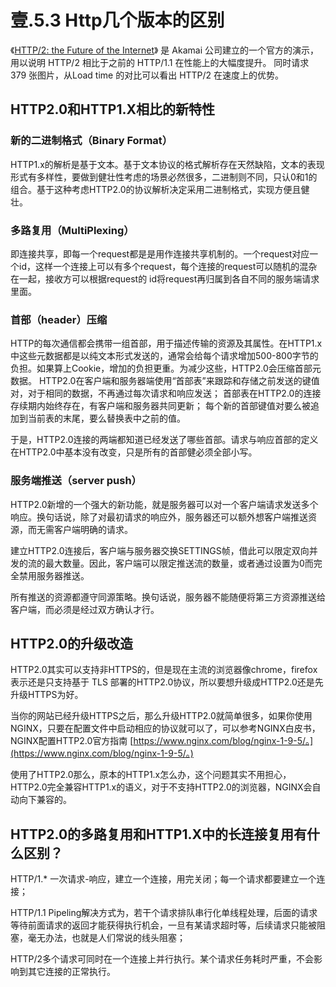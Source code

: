 # 壹.5.3 Http几个版本的区别

《[HTTP/2: the Future of the Internet](https://link.zhihu.com/?target=https://http2.akamai.com/demo)》 是 Akamai 公司建立的一个官方的演示，用以说明 HTTP/2 相比于之前的 HTTP/1.1 在性能上的大幅度提升。 同时请求 379 张图片，从Load time 的对比可以看出 HTTP/2 在速度上的优势。

## HTTP2.0和HTTP1.X相比的新特性

### 新的二进制格式（Binary Format）

HTTP1.x的解析是基于文本。基于文本协议的格式解析存在天然缺陷，文本的表现形式有多样性，要做到健壮性考虑的场景必然很多，二进制则不同，只认0和1的组合。基于这种考虑HTTP2.0的协议解析决定采用二进制格式，实现方便且健壮。

### 多路复用（MultiPlexing）

即连接共享，即每一个request都是是用作连接共享机制的。一个request对应一个id，这样一个连接上可以有多个request，每个连接的request可以随机的混杂在一起，接收方可以根据request的 id将request再归属到各自不同的服务端请求里面。

### 首部（header）压缩

HTTP的每次通信都会携带一组首部，用于描述传输的资源及其属性。在HTTP1.x中这些元数据都是以纯文本形式发送的，通常会给每个请求增加500-800字节的负担。如果算上Cookie，增加的负担更重。为减少这些，HTTP2.0会压缩首部元数据。 HTTP2.0在客户端和服务器端使用“首部表”来跟踪和存储之前发送的键值对，对于相同的数据，不再通过每次请求和响应发送； 首部表在HTTP2.0的连接存续期内始终存在，有客户端和服务器共同更新； 每个新的首部键值对要么被追加到当前表的末尾，要么替换表中之前的值。

于是，HTTP2.0连接的两端都知道已经发送了哪些首部。请求与响应首部的定义在HTTP2.0中基本没有改变，只是所有的首部健必须全部小写。

### 服务端推送（server push）

HTTP2.0新增的一个强大的新功能，就是服务器可以对一个客户端请求发送多个响应。换句话说，除了对最初请求的响应外，服务器还可以额外想客户端推送资源，而无需客户端明确的请求。

建立HTTP2.0连接后，客户端与服务器交换SETTINGS帧，借此可以限定双向并发的流的最大数量。因此，客户端可以限定推送流的数量，或者通过设置为0而完全禁用服务器推送。

所有推送的资源都遵守同源策略。换句话说，服务器不能随便将第三方资源推送给客户端，而必须是经过双方确认才行。

## HTTP2.0的升级改造

HTTP2.0其实可以支持非HTTPS的，但是现在主流的浏览器像chrome，firefox表示还是只支持基于 TLS 部署的HTTP2.0协议，所以要想升级成HTTP2.0还是先升级HTTPS为好。

当你的网站已经升级HTTPS之后，那么升级HTTP2.0就简单很多，如果你使用NGINX，只要在配置文件中启动相应的协议就可以了，可以参考NGINX白皮书，NGINX配置HTTP2.0官方指南 [https://www.nginx.com/blog/nginx-1-9-5/。](https://www.nginx.com/blog/nginx-1-9-5/。)

使用了HTTP2.0那么，原本的HTTP1.x怎么办，这个问题其实不用担心，HTTP2.0完全兼容HTTP1.x的语义，对于不支持HTTP2.0的浏览器，NGINX会自动向下兼容的。

## HTTP2.0的多路复用和HTTP1.X中的长连接复用有什么区别？

HTTP/1.\* 一次请求-响应，建立一个连接，用完关闭；每一个请求都要建立一个连接；

HTTP/1.1 Pipeling解决方式为，若干个请求排队串行化单线程处理，后面的请求等待前面请求的返回才能获得执行机会，一旦有某请求超时等，后续请求只能被阻塞，毫无办法，也就是人们常说的线头阻塞；

HTTP/2多个请求可同时在一个连接上并行执行。某个请求任务耗时严重，不会影响到其它连接的正常执行。

